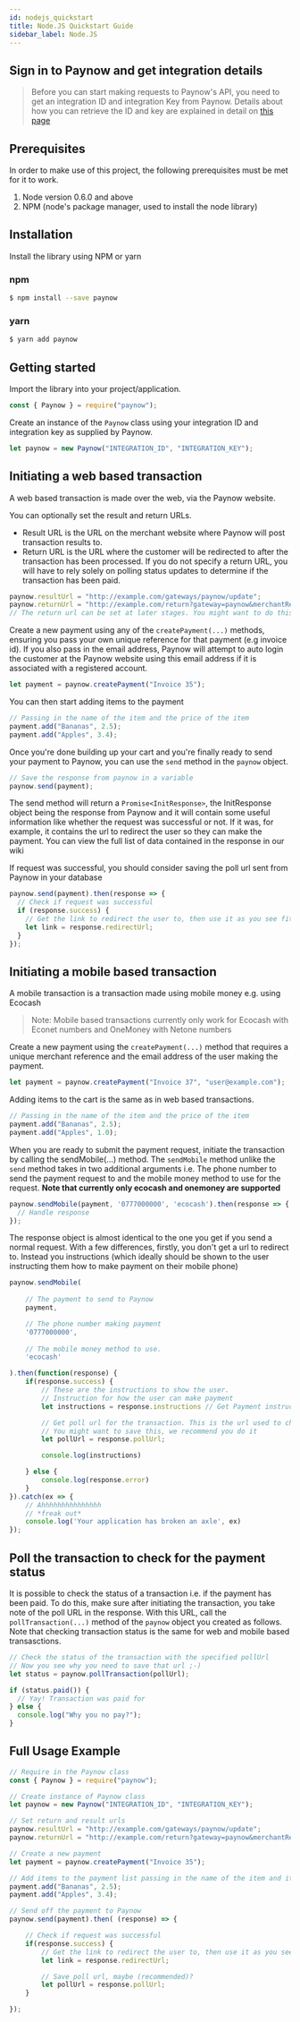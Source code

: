 ```yaml
---
id: nodejs_quickstart
title: Node.JS Quickstart Guide
sidebar_label: Node.JS
---
```


## Sign in to Paynow and get integration details

> Before you can start making requests to Paynow's API, you need to get an integration ID and integration Key from Paynow. Details about how you can retrieve the ID and key are explained in detail on [this page](generation.md)

## Prerequisites

In order to make use of this project, the following prerequisites must be met for it to work.

1.  Node version 0.6.0 and above
1.  NPM (node's package manager, used to install the node library)

## Installation

Install the library using NPM or yarn

### npm

```sh
$ npm install --save paynow
```

### yarn

```sh
$ yarn add paynow
```

## Getting started

Import the library into your project/application.

```javascript
const { Paynow } = require("paynow");
```

Create an instance of the `Paynow` class using your integration ID and integration key as supplied by Paynow.

```javascript
let paynow = new Paynow("INTEGRATION_ID", "INTEGRATION_KEY");
```

## Initiating a web based transaction

A web based transaction is made over the web, via the Paynow website.

You can optionally set the result and return URLs.

- Result URL is the URL on the merchant website where Paynow will post transaction results to.
- Return URL is the URL where the customer will be redirected to after the transaction has been processed. If you do not specify a return URL, you will have to rely solely on polling status updates to determine if the transaction has been paid.


```javascript
paynow.resultUrl = "http://example.com/gateways/paynow/update";
paynow.returnUrl = "http://example.com/return?gateway=paynow&merchantReference=1234";
// The return url can be set at later stages. You might want to do this if you want to pass data to the return url (like the reference of the transaction)
```

Create a new payment using any of the `createPayment(...)` methods, ensuring you pass your own unique reference for that payment (e.g invoice id). If you also pass in the email address, Paynow will attempt to auto login the customer at the Paynow website using this email address if it is associated with a registered account.

```javascript
let payment = paynow.createPayment("Invoice 35");
```

You can then start adding items to the payment

```javascript
// Passing in the name of the item and the price of the item
payment.add("Bananas", 2.5);
payment.add("Apples", 3.4);
```

Once you're done building up your cart and you're finally ready to send your payment to Paynow, you can use the `send` method in the `paynow` object.

```javascript
// Save the response from paynow in a variable
paynow.send(payment);
```

The send method will return a `Promise<InitResponse>`, the InitResponse object being the response from Paynow and it will contain some useful information like whether the request was successful or not. If it was, for example, it contains the url to redirect the user so they can make the payment. You can view the full list of data contained in the response in our wiki

If request was successful, you should consider saving the poll url sent from Paynow in your database

```javascript
paynow.send(payment).then(response => {
  // Check if request was successful
  if (response.success) {
    // Get the link to redirect the user to, then use it as you see fit
    let link = response.redirectUrl;
  }
});
```

## Initiating a mobile based transaction
A mobile transaction is a transaction made using mobile money e.g. using Ecocash

> Note: Mobile based transactions currently only work for Ecocash with Econet numbers and OneMoney with Netone numbers

Create a new payment using the `createPayment(...)` method that requires a unique merchant reference and the email address of the user making the payment.

```javascript
let payment = paynow.createPayment("Invoice 37", "user@example.com");
```

Adding items to the cart is the same as in web based transactions.

```javascript
// Passing in the name of the item and the price of the item
payment.add("Bananas", 2.5);
payment.add("Apples", 1.0);
```

When you are ready to submit the payment request, initiate the transaction by calling the sendMobile(...) method. The `sendMobile` method unlike the `send` method takes in two additional arguments i.e. The phone number to send the payment request to and the mobile money method to use for the request. **Note that currently only ecocash and onemoney are supported**

```javascript
paynow.sendMobile(payment, '0777000000', 'ecocash').then(response => {
  // Handle response
});
```

The response object is almost identical to the one you get if you send a normal request. With a few differences, firstly, you don't get a url to redirect to. Instead you instructions (which ideally should be shown to the user instructing them how to make payment on their mobile phone)

```javascript
paynow.sendMobile(
    
    // The payment to send to Paynow
    payment, 

    // The phone number making payment
    '0777000000',
    
    // The mobile money method to use. 
    'ecocash' 

).then(function(response) {
    if(response.success) {
        // These are the instructions to show the user. 
        // Instruction for how the user can make payment
        let instructions = response.instructions // Get Payment instructions for the selected mobile money method

        // Get poll url for the transaction. This is the url used to check the status of the transaction. 
        // You might want to save this, we recommend you do it
        let pollUrl = response.pollUrl; 

        console.log(instructions)

    } else {
        console.log(response.error)
    }
}).catch(ex => {
    // Ahhhhhhhhhhhhhhh
    // *freak out*
    console.log('Your application has broken an axle', ex)
});
```

## Poll the transaction to check for the payment status

It is possible to check the status of a transaction i.e. if the payment has been paid. To do this, make sure after initiating the transaction, you take note of the poll URL in the response. With this URL, call the `pollTransaction(...)` method of the `paynow` object you created as follows. Note that checking transaction status is the same for web and mobile based transasctions.

```javascript
// Check the status of the transaction with the specified pollUrl
// Now you see why you need to save that url ;-)
let status = paynow.pollTransaction(pollUrl);

if (status.paid()) {
  // Yay! Transaction was paid for
} else {
  console.log("Why you no pay?");
}
```

## Full Usage Example

```javascript
// Require in the Paynow class
const { Paynow } = require("paynow");

// Create instance of Paynow class
let paynow = new Paynow("INTEGRATION_ID", "INTEGRATION_KEY");

// Set return and result urls
paynow.resultUrl = "http://example.com/gateways/paynow/update";
paynow.returnUrl = "http://example.com/return?gateway=paynow&merchantReference=1234";

// Create a new payment
let payment = paynow.createPayment("Invoice 35");

// Add items to the payment list passing in the name of the item and it's price
payment.add("Bananas", 2.5);
payment.add("Apples", 3.4);

// Send off the payment to Paynow
paynow.send(payment).then( (response) => {

    // Check if request was successful
    if(response.success) {
        // Get the link to redirect the user to, then use it as you see fit
        let link = response.redirectUrl;

        // Save poll url, maybe (recommended)?
        let pollUrl = response.pollUrl;
    }

});
```
